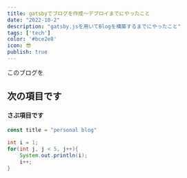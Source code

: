 ```yaml
---
title: gatsbyでブログを作成〜デプロイまでにやったこと
date: "2022-10-2"
description: "gatsby.jsを用いてBlogを構築するまでにやったこと"
tags: ['tech']
color: '#bce2e8'
icon: 😎
publish: true
---
```


このブログを
## 

## 次の項目です

#### さぶ項目です

```javascript:title=title.js
const title = "personal blog"
```

```java:title=hogehoge.java
int i = 1;
for(int j, j < 5, j++){
    System.out.println(i);
    i++;
}
```

